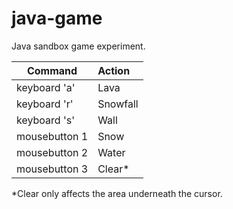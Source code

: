 java-game
=========

Java sandbox game experiment.


| Command       | Action   |
| --------------| :--------|
| keyboard 'a'  | Lava     |
| keyboard 'r'  | Snowfall |
| keyboard 's'  | Wall     |
| mousebutton 1 | Snow     |
| mousebutton 2 | Water    |
| mousebutton 3 | Clear*   |

*Clear only affects the area underneath the cursor.
